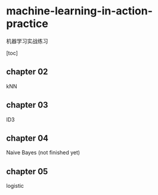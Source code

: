 # machine-learning-in-action-practice
机器学习实战练习

[toc]

## chapter 02
kNN

## chapter 03
ID3

## chapter 04
Naive Bayes (not finished yet)

## chapter 05
logistic